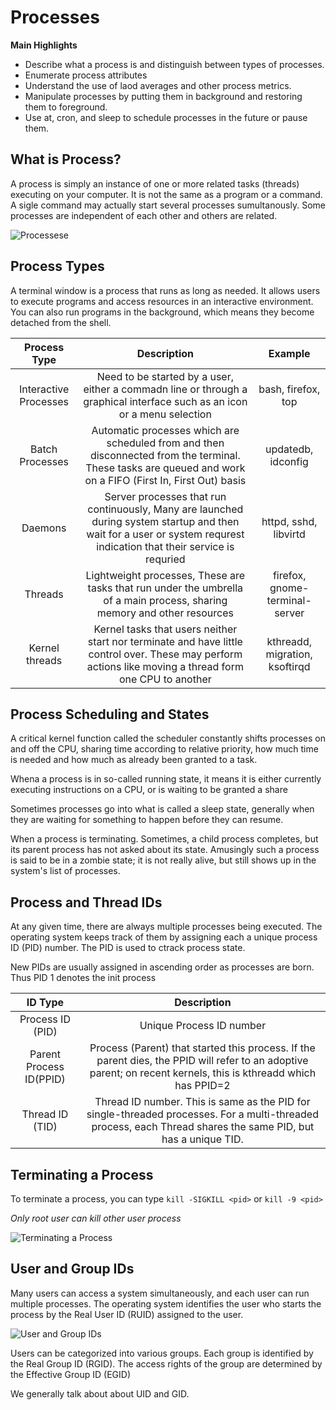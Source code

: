 # Processes

**Main Highlights**
* Describe what a process is and distinguish between types of processes.
* Enumerate process attributes
* Understand the use of laod averages and other process metrics.
* Manipulate processes by putting them in background and restoring them to foreground.
* Use at, cron, and sleep to schedule processes in the future or pause them.

## What is Process?
A process is simply an instance of one or more related tasks (threads) executing on your computer. It is not the same as a program or a command. A sigle command may actually start several processes sumultanously. Some processes are independent of each other and others are related.

![Processese](https://courses.edx.org/assets/courseware/v1/219d348bf46fa4b3b8c83b3dbdf3fb31/asset-v1:LinuxFoundationX+LFS101x+2T2021+type@asset+block/LFS01_ch16_screen03.jpg)

## Process Types
A terminal window is a process that runs as long as needed. It allows users to execute programs and access resources in an interactive environment. You can also run programs in the background, which means they become detached from the shell.

|Process Type|Description|Example|
|:-:|:-:|:-:|
|Interactive Processes|Need to be started by a user, either a commadn line or through a graphical interface such as an icon or a menu selection|bash, firefox, top|
|Batch Processes|Automatic processes which are scheduled from and then disconnected from the terminal. These tasks are queued and work on a FIFO (First In, First Out) basis|updatedb, idconfig|
|Daemons|Server processes that run continuously, Many are launched during system startup and then wait for a user or system requrest indication that their service is requried|httpd, sshd, libvirtd|
|Threads|Lightweight processes, These are tasks that run under the umbrella of a main process, sharing memory and other resources|firefox, gnome-terminal-server|
|Kernel threads|Kernel tasks that users neither start nor terminate and have little control over. These may perform actions like moving a thread form one CPU to another|kthreadd, migration, ksoftirqd|

## Process Scheduling and States
A critical kernel function called the scheduler constantly shifts processes on and off the CPU, sharing time according to relative priority, how much time is needed and how much as already been granted to a task.

Whena a process is in so-called running state, it means it is either currently executing instructions on a CPU, or is waiting to be granted a share

Sometimes processes go into what is called a sleep state, generally when they are waiting for something to happen before they can resume.

When a process is terminating. Sometimes, a child process completes, but its parent process has not asked about its state. Amusingly such a process is said to be in a zombie state; it is not really alive, but still shows up in the system's list of processes.

## Process and Thread IDs
At any given time, there are always multiple processes being executed. The operating system keeps track of them by assigning each a unique process ID (PID) number. The PID is used to ctrack process state.

New PIDs are usually assigned in ascending order as processes are born. Thus PID 1 denotes the init process

|ID Type|Description|
|:-:|:-:|
|Process ID (PID)|Unique Process ID number|
|Parent Process ID(PPID)|Process (Parent) that started this process. If the parent dies, the PPID will refer to an adoptive parent; on recent kernels, this is kthreadd which has PPID=2|
|Thread ID (TID)|Thread ID number. This is same as the PID for single-threaded processes. For a multi-threaded process, each Thread shares the same PID, but has a unique TID.|

## Terminating a Process
To terminate a process, you can type `kill -SIGKILL <pid>` or `kill -9 <pid>`

*Only root user can kill other user process*

![Terminating a Process](https://courses.edx.org/assets/courseware/v1/6a71bd8d47df4eaf7e430d8089c632a5/asset-v1:LinuxFoundationX+LFS101x+2T2021+type@asset+block/rhelkill.png)

## User and Group IDs
Many users can access a system simultaneously, and each user can run multiple processes. The operating system identifies the user who starts the process by the Real User ID (RUID) assigned to the user.

![User and Group IDs](https://courses.edx.org/assets/courseware/v1/fbe122ffd13edf336ad978cddb953a7f/asset-v1:LinuxFoundationX+LFS101x+2T2021+type@asset+block/LFS01_ch16_screen07.jpg)

Users can be categorized into various groups. Each group is identified by the Real Group ID (RGID). The access rights of the group are determined by the Effective Group ID (EGID)

We generally talk about about UID and GID.